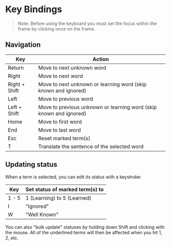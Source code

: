 # Key Bindings

> Note: Before using the keyboard you must set the focus within the frame by clicking once on the frame.

## Navigation

| Key         | Action                                                           |
|----------------|---------------------------------------------------------------------|
| Return         | Move to next unknown word   |
| Right          | Move to next word                                                   |
| Right + Shift  | Move to next unknown or learning word (skip known and ignored)      |
| Left           | Move to previous word                                               |
| Left + Shift   | Move to previous unknown or learning word (skip known and ignored)  |
| Home           | Move to first word  |
| End            | Move to last word   |
| Esc            | Reset marked term(s)                                                |
| T              | Translate the sentence of the selected word   |


## Updating status

When a term is selected, you can edit its status with a keystroke:

| Key            | Set status of marked term(s) to        |
|----------------|----------------------------------------|
| 1 - 5          | 1 (Learning) to 5 (Learned)            |
| I              | "Ignored"                              |
| W              | "Well Known"                           |


You can also "bulk update" statuses by holding down Shift and clicking with the mouse.  All of the underlined terms will then be affected when you hit 1, 2, etc.